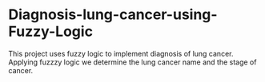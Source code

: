 # Diagnosis-lung-cancer-using-Fuzzy-Logic
This project uses fuzzy logic to implement diagnosis of lung cancer.
Applying fuzzzy logic we determine the lung cancer name and the stage of cancer.
